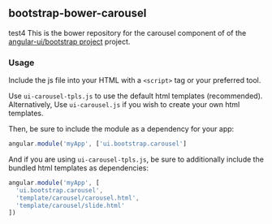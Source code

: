 
## bootstrap-bower-carousel

test4
This is the bower repository for the carousel component of of the [angular-ui/bootstrap project](https://github.com/angular-ui/bootstrap) project.

### Usage

Include the js file into your HTML with a `<script>` tag or your preferred tool.

Use `ui-carousel-tpls.js` to use the default html templates (recommended). Alternatively, Use `ui-carousel.js` if you wish to create your own html templates.

Then, be sure to include the module as a dependency for your app:
```js
angular.module('myApp', ['ui.bootstrap.carousel']
```



And if you are using `ui-carousel-tpls.js`, be sure to additionally include the bundled html templates as dependencies:
```js
angular.module('myApp', [
  'ui.bootstrap.carousel',
  'template/carousel/carousel.html',
  'template/carousel/slide.html'
])
```


